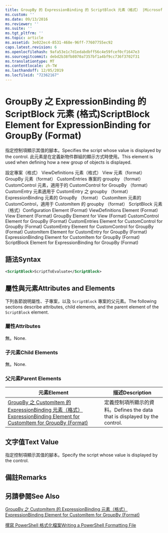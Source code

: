 ```yaml
---
title: GroupBy 的 ExpressionBinding 的 ScriptBlock 元素（格式） |Microsoft Docs
ms.custom: ''
ms.date: 09/13/2016
ms.reviewer: ''
ms.suite: ''
ms.tgt_pltfrm: ''
ms.topic: article
ms.assetid: 3e022ec4-8531-468e-96ff-77607755ec92
caps.latest.revision: 6
ms.openlocfilehash: 9afa53e1c7d1edabdbff56c4e59fcef0cf1647e3
ms.sourcegitcommit: debd2b38fb8070a7357bf1a4bf9cc736f3702f31
ms.translationtype: MT
ms.contentlocale: zh-TW
ms.lasthandoff: 12/05/2019
ms.locfileid: "72362167"
---
```

# <a name="scriptblock-element-for-expressionbinding-for-groupby-format"></a><span data-ttu-id="969c7-102">GroupBy 之 ExpressionBinding 的 ScriptBlock 元素 (格式)</span><span class="sxs-lookup"><span data-stu-id="969c7-102">ScriptBlock Element for ExpressionBinding for GroupBy (Format)</span></span>

<span data-ttu-id="969c7-103">指定控制項顯示其值的腳本。</span><span class="sxs-lookup"><span data-stu-id="969c7-103">Specifies the script whose value is displayed by the control.</span></span> <span data-ttu-id="969c7-104">此元素是在定義新物件群組的顯示方式時使用。</span><span class="sxs-lookup"><span data-stu-id="969c7-104">This element is used when defining how a new group of objects is displayed.</span></span>

<span data-ttu-id="969c7-105">設定專案（格式） ViewDefinitions 元素（格式） View 元素（format） GroupBy 元素（format） CustomEntries 專案的 groupby （format） CustomControl 元素，適用于的 CustomControl for GroupBy （format） CustomEntry 元素適用于 CustomEntry 之 groupby （format） ExpressionBinding 元素的 GroupBy （format） CustomItem 元素的 CustomControl，適用于 CustomItem 的 groupby （format） ScriptBlock 元素（格式）</span><span class="sxs-lookup"><span data-stu-id="969c7-105">Configuration Element (Format) ViewDefinitions Element (Format) View Element (Format) GroupBy Element for View (Format) CustomControl Element for GroupBy (Format) CustomEntries Element for CustomControl for GroupBy (Format) CustomEntry Element for CustomControl for GroupBy (Format) CustomItem Element for CustomEntry for GroupBy (Format) ExpressionBinding Element for CustomItem for GroupBy (Format) ScriptBlock Element for ExpressionBinding for GroupBy (Format)</span></span>

## <a name="syntax"></a><span data-ttu-id="969c7-106">語法</span><span class="sxs-lookup"><span data-stu-id="969c7-106">Syntax</span></span>

```xml
<ScriptBlock>ScriptToEvaluate</ScriptBlock>
```

## <a name="attributes-and-elements"></a><span data-ttu-id="969c7-107">屬性與元素</span><span class="sxs-lookup"><span data-stu-id="969c7-107">Attributes and Elements</span></span>

<span data-ttu-id="969c7-108">下列各節說明屬性、子專案，以及 `ScriptBlock` 專案的父元素。</span><span class="sxs-lookup"><span data-stu-id="969c7-108">The following sections describe attributes, child elements, and the parent element of the `ScriptBlock` element.</span></span>

### <a name="attributes"></a><span data-ttu-id="969c7-109">屬性</span><span class="sxs-lookup"><span data-stu-id="969c7-109">Attributes</span></span>

<span data-ttu-id="969c7-110">無。</span><span class="sxs-lookup"><span data-stu-id="969c7-110">None.</span></span>

### <a name="child-elements"></a><span data-ttu-id="969c7-111">子元素</span><span class="sxs-lookup"><span data-stu-id="969c7-111">Child Elements</span></span>

<span data-ttu-id="969c7-112">無。</span><span class="sxs-lookup"><span data-stu-id="969c7-112">None.</span></span>

### <a name="parent-elements"></a><span data-ttu-id="969c7-113">父元素</span><span class="sxs-lookup"><span data-stu-id="969c7-113">Parent Elements</span></span>

|<span data-ttu-id="969c7-114">元素</span><span class="sxs-lookup"><span data-stu-id="969c7-114">Element</span></span>|<span data-ttu-id="969c7-115">描述</span><span class="sxs-lookup"><span data-stu-id="969c7-115">Description</span></span>|
|-------------|-----------------|
|[<span data-ttu-id="969c7-116">GroupBy 之 CustomItem 的 ExpressionBinding 元素（格式）</span><span class="sxs-lookup"><span data-stu-id="969c7-116">ExpressionBinding Element for CustomItem for GroupBy (Format)</span></span>](./expressionbinding-element-for-customitem-for-groupby-format.md)|<span data-ttu-id="969c7-117">定義控制項所顯示的資料。</span><span class="sxs-lookup"><span data-stu-id="969c7-117">Defines the data that is displayed by the control.</span></span>|

## <a name="text-value"></a><span data-ttu-id="969c7-118">文字值</span><span class="sxs-lookup"><span data-stu-id="969c7-118">Text Value</span></span>

<span data-ttu-id="969c7-119">指定控制項顯示其值的腳本。</span><span class="sxs-lookup"><span data-stu-id="969c7-119">Specify the script whose value is displayed by the control.</span></span>

## <a name="remarks"></a><span data-ttu-id="969c7-120">備註</span><span class="sxs-lookup"><span data-stu-id="969c7-120">Remarks</span></span>

## <a name="see-also"></a><span data-ttu-id="969c7-121">另請參閱</span><span class="sxs-lookup"><span data-stu-id="969c7-121">See Also</span></span>

[<span data-ttu-id="969c7-122">GroupBy 之 CustomItem 的 ExpressionBinding 元素（格式）</span><span class="sxs-lookup"><span data-stu-id="969c7-122">ExpressionBinding Element for CustomItem for GroupBy (Format)</span></span>](./expressionbinding-element-for-customitem-for-groupby-format.md)

[<span data-ttu-id="969c7-123">撰寫 PowerShell 格式化檔案</span><span class="sxs-lookup"><span data-stu-id="969c7-123">Writing a PowerShell Formatting File</span></span>](./writing-a-powershell-formatting-file.md)
